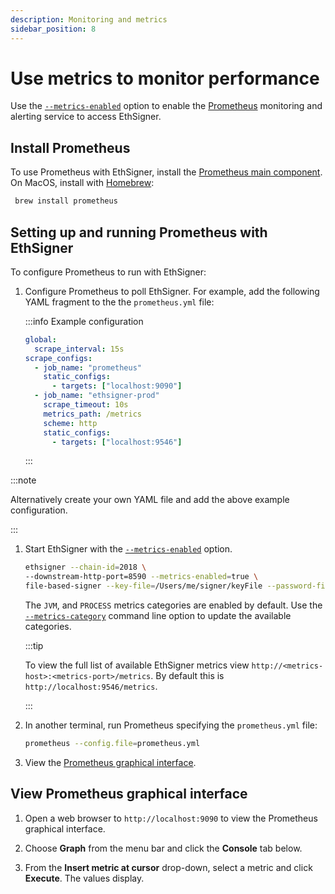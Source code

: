 ```yaml
---
description: Monitoring and metrics
sidebar_position: 8
---
```


# Use metrics to monitor performance

Use the [`--metrics-enabled`](../Reference/CLI/CLI-Syntax.md#metrics-enabled) option to enable the [Prometheus](https://prometheus.io/) monitoring and alerting service to access EthSigner.

## Install Prometheus

To use Prometheus with EthSigner, install the [Prometheus main component](https://prometheus.io/download/). On MacOS, install with [Homebrew](https://formulae.brew.sh/formula/prometheus):

```bash
 brew install prometheus
```

## Setting up and running Prometheus with EthSigner

To configure Prometheus to run with EthSigner:

1. Configure Prometheus to poll EthSigner. For example, add the following YAML fragment to the the `prometheus.yml` file:

   :::info Example configuration

   ```yml
   global:
     scrape_interval: 15s
   scrape_configs:
     - job_name: "prometheus"
       static_configs:
         - targets: ["localhost:9090"]
     - job_name: "ethsigner-prod"
       scrape_timeout: 10s
       metrics_path: /metrics
       scheme: http
       static_configs:
         - targets: ["localhost:9546"]
   ```

   :::

:::note

Alternatively create your own YAML file and add the above example configuration.

:::

1. Start EthSigner with the [`--metrics-enabled`](../Reference/CLI/CLI-Syntax.md#metrics-enabled) option.

   ```bash
   ethsigner --chain-id=2018 \
   --downstream-http-port=8590 --metrics-enabled=true \
   file-based-signer --key-file=/Users/me/signer/keyFile --password-file=/Users/me/signer/passwordFile
   ```

   The `JVM`, and `PROCESS` metrics categories are enabled by default. Use the [`--metrics-category`](../Reference/CLI/CLI-Syntax.md#metrics-category) command line option to update the available categories.

   :::tip

   To view the full list of available EthSigner metrics view `http://<metrics-host>:<metrics-port>/metrics`. By default this is `http://localhost:9546/metrics`.

   :::

1. In another terminal, run Prometheus specifying the `prometheus.yml` file:

   ```bash
   prometheus --config.file=prometheus.yml
   ```

1. View the [Prometheus graphical interface](#view-prometheus-graphical-interface).

## View Prometheus graphical interface

1. Open a web browser to `http://localhost:9090` to view the Prometheus graphical interface.

1. Choose **Graph** from the menu bar and click the **Console** tab below.

1. From the **Insert metric at cursor** drop-down, select a metric and click **Execute**. The values display.
